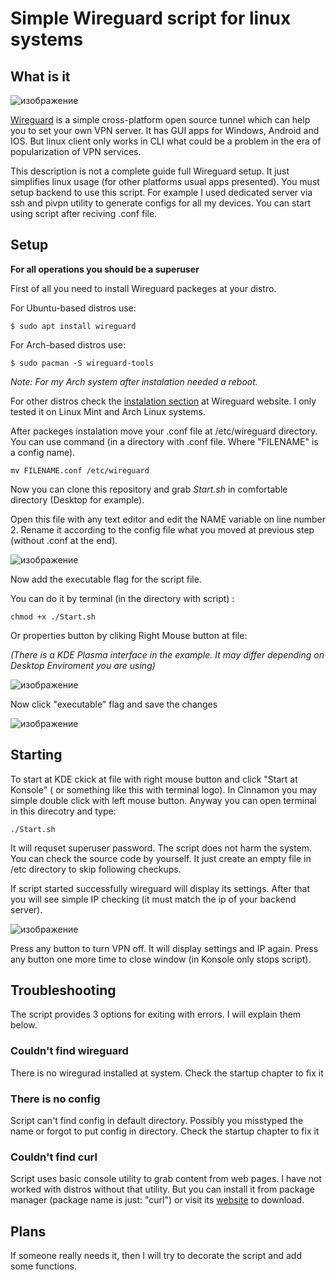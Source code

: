 # Simple Wireguard script for linux systems
## What is it
![изображение](https://user-images.githubusercontent.com/77790965/159743278-3d14c4f1-5fdf-4165-8430-1f60409dab8f.png)

[Wireguard](https://www.wireguard.com) is a simple cross-platform open source tunnel which can help you to set your own VPN server. It has GUI apps for Windows, Android and IOS. But linux client only works in CLI what could be a problem in the era of popularization of VPN services.

This description is not a complete guide full Wireguard setup. It just simplifies linux usage (for other platforms usual apps presented). You must setup backend to use this script. For example I used dedicated server via ssh and pivpn utility to generate configs for all my devices. You can start using script after reciving .conf file.

## Setup 
**For all operations you should be a superuser**

First of all you need to install Wireguard packeges at your distro.

For Ubuntu-based distros use:
```
$ sudo apt install wireguard
```
For Arch-based distros use:
```
$ sudo pacman -S wireguard-tools
```
*Note: For my Arch system after instalation needed a reboot.*

For other distros check the [instalation section](https://www.wireguard.com/install/) at Wireguard website. I only tested it on Linux Mint and Arch Linux systems.

After packeges instalation move your .conf file at /etc/wireguard directory. You can use command (in a directory with .conf file. Where "FILENAME" is a config name).
```
mv FILENAME.conf /etc/wireguard
```
Now you can clone this repository and grab *Start.sh* in comfortable directory (Desktop for example).

Open this file with any text editor and edit the NAME variable on line number 2. Rename it according to the config file what you moved at previous step (without .conf at the end).

![изображение](https://user-images.githubusercontent.com/77790965/159752395-2736ffad-f5a1-4fdf-ac54-5c5bbdf1ea2a.png)

Now add the executable flag for the script file.

You can do it by terminal (in the directory with script) :
```
chmod +x ./Start.sh
```
Or properties button by cliking Right Mouse button at file:

*(There is a KDE Plasma interface in the example. It may differ depending on Desktop Enviroment you are using)*

![изображение](https://user-images.githubusercontent.com/77790965/159754181-35f3625f-8f29-4531-97f2-b56ed36e2476.png)

Now click "executable" flag and save the changes

![изображение](https://user-images.githubusercontent.com/77790965/159754547-b9a591bd-801e-48a9-9d59-0f091ee4eef8.png)

## Starting 
To start at KDE ckick at file with right mouse button and click "Start at Konsole" ( or something like this with terminal logo).
In Cinnamon you may simple double click with left mouse button. Anyway you can open terminal in this direcotry and type: 
```
./Start.sh
```
It will requset superuser password. The script does not harm the system. You can check the source code by yourself. It just create an empty file in /etc directory to skip following checkups.

If script started successfully wireguard will display its settings. After that you will see simple IP checking (it must match the ip of your backend server). 

![изображение](https://user-images.githubusercontent.com/77790965/159780374-e8c1383c-14e1-468b-b4de-444e2281fd68.png)

Press any button to turn VPN off. It will display settings and IP again. Press any button one more time to close window (in Konsole only stops script).

## Troubleshooting 
The script provides 3 options for exiting with errors. I will explain them below.
### Couldn't find wireguard
There is no wiregurad installed at system. Check the startup chapter to fix it
### There is no config
Script can't find config in default directory. Possibly you misstyped the name or forgot to put config in directory. Check the startup chapter to fix it
### Couldn't find curl
Script uses basic console utility to grab content from web pages. I have not worked with distros without that utility. But you can install it from package manager (package name is just: "curl") or visit its [website](https://curl.se/download.html) to download.

## Plans 
If someone really needs it, then I will try to decorate the script and add some functions. 

